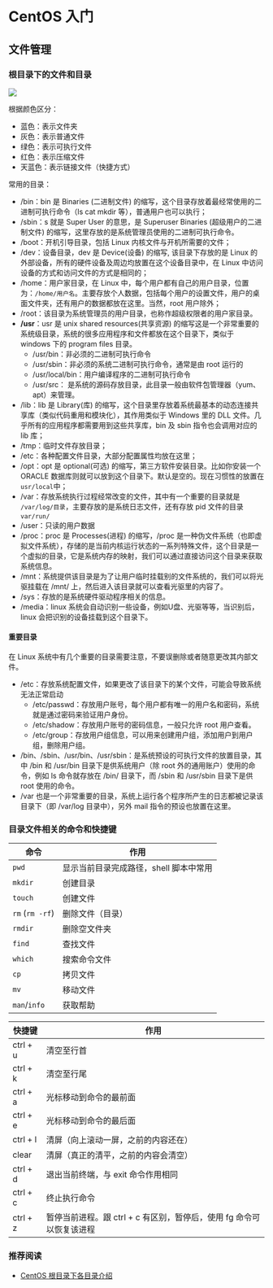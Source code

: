 # CentOS 入门

## 文件管理

### 根目录下的文件和目录

![](https://cdn.jsdelivr.net/gh/qiqihaobenben/picture/2021-8-31/1630408372889-image.png)

根据颜色区分：

- 蓝色：表示文件夹
- 灰色：表示普通文件
- 绿色：表示可执行文件
- 红色：表示压缩文件
- 天蓝色：表示链接文件（快捷方式）

常用的目录：

- /bin：bin 是 Binaries (二进制文件) 的缩写，这个目录存放着最经常使用的二进制可执行命令（ls cat mkdir 等），普通用户也可以执行；
- /sbin：s 就是 Super User 的意思，是 Superuser Binaries (超级用户的二进制文件) 的缩写，这里存放的是系统管理员使用的二进制可执行命令。
- /boot：开机引导目录，包括 Linux 内核文件与开机所需要的文件；
- /dev：设备目录，dev 是 Device(设备) 的缩写, 该目录下存放的是 Linux 的外部设备，所有的硬件设备及周边均放置在这个设备目录中，在 Linux 中访问设备的方式和访问文件的方式是相同的；
- /home：用户家目录，在 Linux 中，每个用户都有自己的用户目录，位置为：`/home/用户名`。主要存放个人数据，包括每个用户的设置文件，用户的桌面文件夹，还有用户的数据都放在这里。当然，root 用户除外；
- /root：该目录为系统管理员的用户目录，也称作超级权限者的用户家目录。
- **/usr**：usr 是 unix shared resources(共享资源) 的缩写这是一个非常重要的系统级目录，系统的很多应用程序和文件都放在这个目录下，类似于 windows 下的 program files 目录。
  - /usr/bin：非必须的二进制可执行命令
  - /usr/sbin：非必须的系统二进制可执行命令，通常是由 root 运行的
  - /usr/local/bin：用户编译程序的二进制可执行命令
  - /usr/src： 是系统的源码存放目录，此目录一般由软件包管理器（yum、apt）来管理。
- /lib：lib 是 Library(库) 的缩写，这个目录里存放着系统最基本的动态连接共享库（类似代码重用和模块化），其作用类似于 Windows 里的 DLL 文件。几乎所有的应用程序都需要用到这些共享库，bin 及 sbin 指令也会调用对应的 lib 库；
- /tmp：临时文件存放目录；
- /etc：各种配置文件目录，大部分配置属性均放在这里；
- /opt：opt 是 optional(可选) 的缩写，第三方软件安装目录。比如你安装一个 ORACLE 数据库则就可以放到这个目录下。默认是空的。现在习惯性的放置在 `usr/local`中；
- /var：存放系统执行过程经常改变的文件，其中有一个重要的目录就是 `/var/log/目录`，主要存放的是系统日志文件，还有存放 pid 文件的目录 `var/run/`
- /user：只读的用户数据
- /proc：proc 是 Processes(进程) 的缩写，/proc 是一种伪文件系统（也即虚拟文件系统），存储的是当前内核运行状态的一系列特殊文件，这个目录是一个虚拟的目录，它是系统内存的映射，我们可以通过直接访问这个目录来获取系统信息。
- /mnt：系统提供该目录是为了让用户临时挂载别的文件系统的，我们可以将光驱挂载在 /mnt/ 上，然后进入该目录就可以查看光驱里的内容了。
- /sys：存放的是系统硬件驱动程序相关的信息。
- /media：linux 系统会自动识别一些设备，例如U盘、光驱等等，当识别后，linux 会把识别的设备挂载到这个目录下。

#### 重要目录

在 Linux 系统中有几个重要的目录需要注意，不要误删除或者随意更改其内部文件。

- /etc：存放系统配置文件，如果更改了该目录下的某个文件，可能会导致系统无法正常启动
   - /etc/passwd：存放用户账号，每个用户都有唯一的用户名和密码，系统就是通过密码来验证用户身份。
   - /etc/shadow：存放用户账号的密码信息，一般只允许 root 用户查看。
   - /etc/group：存放用户组信息，可以用来创建用户组，添加用户到用户组，删除用户组。
- /bin、/sbin、/usr/bin、/usr/sbin：是系统预设的可执行文件的放置目录，其中 /bin 和 /usr/bin 目录下是供系统用户（除 root 外的通用账户）使用的命令，例如 ls 命令就存放在 /bin/ 目录下，而 /sbin 和 /usr/sbin 目录下是供root 使用的命令。
- /var 也是一个非常重要的目录，系统上运行各个程序所产生的日志都被记录该目录下（即 /var/log 目录中），另外 mail 指令的预设也放置在这里。



### 目录文件相关的命令和快捷键

| 命令            | 作用                                   |
| --------------- | -------------------------------------- |
| `pwd`           | 显示当前目录完成路径，shell 脚本中常用 |
| `mkdir`         | 创建目录                               |
| `touch`         | 创建文件                               |
| `rm` (`rm -rf`) | 删除文件（目录）                       |
| `rmdir`         | 删除空文件夹                           |
| `find`          | 查找文件                               |
| `which`         | 搜索命令文件                           |
| `cp`            | 拷贝文件                               |
| `mv`            | 移动文件                               |
| `man`/`info`    | 获取帮助                               |

| 快捷键   | 作用                                 |
| -------- | ------------------------------------ |
| ctrl + u | 清空至行首                           |
| ctrl + k | 清空至行尾                           |
| ctrl + a | 光标移动到命令的最前面               |
| ctrl + e | 光标移动到命令的最后面               |
| ctrl + l | 清屏（向上滚动一屏，之前的内容还在） |
| clear    | 清屏（真正的清平，之前的内容会清空） |
| ctrl + d | 退出当前终端，与 exit 命令作用相同   |
| ctrl + c | 终止执行命令                         |
| ctrl + z | 暂停当前进程。跟 ctrl + c 有区别，暂停后，使用 fg 命令可以恢复该进程                         |





### 推荐阅读

- [CentOS 根目录下各目录介绍](https://zhuanlan.zhihu.com/p/46279950)
